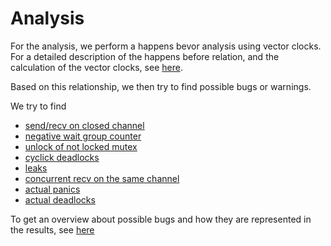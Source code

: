 # Analysis

For the analysis, we perform a happens bevor analysis using vector clocks.
For a detailed description of the happens before relation,
and the calculation of the vector clocks, see [here](analysis/hb.md).

Based on this relationship, we then try to find possible bugs or warnings.

We try to find

- [send/recv on closed channel](analysis/comOnClosed.md)
- [negative wait group counter](analysis/doneBeforeAdd.md)
- [unlock of not locked mutex](analysis/unlockBeforeLock.md)
- [cyclick deadlocks](analysis/cyclicDeadlock.md)
- [leaks](analysis/leak.md)
- [concurrent recv on the same channel](analysis/concurrentReceive.md)
- [actual panics](analysis/panics.md)
- [actual deadlocks](analysis/deadlockInExecution.pdf)

To get an overview about possible bugs and how they are represented
in the results, see [here](analysis/results.md)